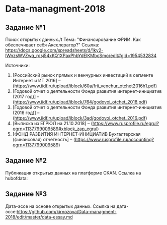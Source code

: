 # Data-managment-2018

## Задание №1

Поиск открытых данных./t
Тема: "Финансирование ФРИИ. Как обеспечивает себя Акселератор?"
Ссылка: https://docs.google.com/spreadsheets/d/1ky2-lWnzsWVZwq_rdsj54xKQ1XPaxPhbYdElKMbcSmo/edit#gid=1954532834

Источники:
1. [Российский рынок прямых и венчурных инвестиций в сегменте Интернет и ИТ 2016] – (https://www.iidf.ru/upload/iblock/60a/frii_venchur_otchet2016h1.pdf)
2. [Годовой отчет о деятельности Фонда развития интернет-инициатив (2017 год)] – (https://www.iidf.ru/upload/iblock/764/godovoi_otchet_2018.pdf)
3. [Годовой отчет о деятельности Фонда развития интернет-инициатив (2016 год)]  – (https://www.iidf.ru/upload/iblock/3ad/godovoi_otchet_2016.pdf)
4. [Выписка из ЕГРЮЛ на 21.10.2018] – (https://www.rusprofile.ru/egrul?ogrn=1137799009589#xblock_zap_egrul)
5. [ФОНД РАЗВИТИЯ ИНТЕРНЕТ-ИНИЦИАТИВ Бухгалтерская (финансовая) отчетность] – (https://www.rusprofile.ru/accounting?ogrn=1137799009589)


## Задание №2
Публикация открытых данных на платформе CKAN.
Ссылка на hubofdata:

## Задание №3
Дата-эссе на основе открытых данных.
Ссылка на дата-эссе:https://github.com/kirnozova/Data-managment-2018/edit/master/data-essay.md
